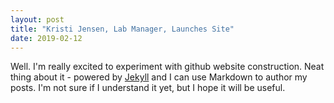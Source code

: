 ```yaml
---
layout: post
title: "Kristi Jensen, Lab Manager, Launches Site"
date: 2019-02-12
---
```


Well. I'm really excited to experiment with github website construction. Neat thing about it - powered by [Jekyll](http://jekyllrb.com) and I can use Markdown to author my posts. I'm not sure if I understand it yet, but I hope it will be useful.
